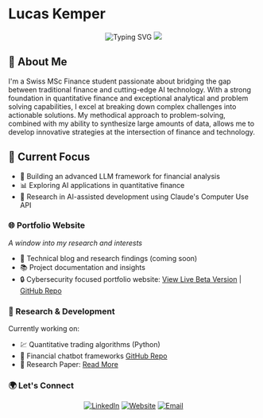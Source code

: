# Lucas Kemper



<div align="center">
  <img src="https://readme-typing-svg.herokuapp.com?font=JetBrains+Mono&size=28&duration=3000&pause=1000&color=A177FE&center=true&vCenter=true&width=435&lines=Quantitative+Finance+%2B+AI;MSc+Finance+Student;Building+the+Future+of+FinTech" alt="Typing SVG" />
  <img src="https://capsule-render.vercel.app/api?type=waving&color=0:A177FE,100:8E5FFE&height=120&section=header&text=Finance%20×%20AI%20Innovation&fontSize=42&fontColor=ffffff&animation=fadeIn"/>
</div>

## 👋 About Me
I'm a Swiss MSc Finance student passionate about bridging the gap between traditional finance and cutting-edge AI technology. With a strong foundation in quantitative finance and exceptional analytical  and problem solving capabilities, I excel at breaking down complex challenges into actionable solutions. My methodical approach to problem-solving, combined with my ability to synthesize large amounts of data, allows me to develop innovative strategies at the intersection of finance and technology.

## 🎯 Current Focus



- 🤖 Building an advanced LLM framework for financial analysis
- 📊 Exploring AI applications in quantitative finance
- 🔬 Research in AI-assisted development using Claude's Computer Use API

### 🌐 Portfolio Website
*A window into my research and interests*
- 📝 Technical blog and research findings (coming soon)
- 📚 Project documentation and insights
- 🔒 Cybersecurity focused portfolio website: [View Live Beta Version](https://www.lucaskemper.com) | [GitHub Repo](https://github.com/lucaskemper/portfolio-website)

### 🔬 Research & Development
Currently working on:
- 💹 Quantitative trading algorithms (Python) 
- 🤝 Financial chatbot frameworks [GitHub Repo](https://github.com/lucaskemper/llm-finance-analysis-project)
- 🔬 Research Paper: [Read More](https://www.lucaskemper.com/papers)

### 🌍 Let's Connect

<div align="center">
  
[![LinkedIn](https://img.shields.io/badge/LinkedIn-0077B5?style=for-the-badge&logo=linkedin&logoColor=white&style=plastic)](https://linkedin.com/in/lucas-kemper)
[![Website](https://img.shields.io/badge/Portfolio-A177FE?style=for-the-badge&logo=About.me&logoColor=white&style=plastic)](https://www.lucaskemper.com)
[![Email](https://img.shields.io/badge/Email-D14836?style=for-the-badge&logo=gmail&logoColor=white&style=plastic)](mailto:contact@lucaskemper.com)

</div>
